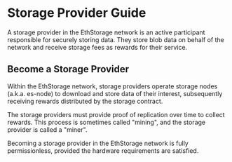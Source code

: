 # Storage Provider Guide

A storage provider in the EthStorage network is an active participant responsible for securely storing data. They store blob data on behalf of the network and receive storage fees as rewards for their service.

## Become a Storage Provider

Within the EthStorage network, storage providers operate storage nodes (a.k.a. es-node) to download and store data of their interest, subsequently receiving rewards distributed by the storage contract.

The storage providers must provide proof of replication over time to collect rewards. This process is sometimes called "mining", and the storage provider is called a "miner".

Becoming a storage provider in the EthStorage network is fully permissionless, provided the hardware requirements are satisfied.

